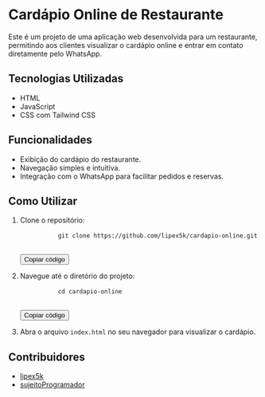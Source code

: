 # Cardápio Online de Restaurante

Este é um projeto de uma aplicação web desenvolvida para um restaurante, permitindo aos clientes visualizar o cardápio online e entrar em contato diretamente pelo WhatsApp.

## Tecnologias Utilizadas
* HTML
* JavaScript
* CSS com Tailwind CSS

## Funcionalidades
* Exibição do cardápio do restaurante.
* Navegação simples e intuitiva.
* Integração com o WhatsApp para facilitar pedidos e reservas.

## Como Utilizar
1. Clone o repositório:
    <div>
        <pre>
            <code id="clone-command">git clone https://github.com/lipex5k/cardapio-online.git</code>
        </pre>
        <button onclick="copyToClipboard('#clone-command')">Copiar código</button>
    </div>

2. Navegue até o diretório do projeto:
    <div>
        <pre>
            <code id="cd-command">cd cardapio-online</code>
        </pre>
        <button onclick="copyToClipboard('#cd-command')">Copiar código</button>
    </div>

3. Abra o arquivo `index.html` no seu navegador para visualizar o cardápio.

## Contribuidores
- [lipex5k](https://github.com/lipex5k)
- [sujeitoProgramador](https://github.com/sujeitoProgramador)

<script>
function copyToClipboard(element) {
  var temp = document.createElement("textarea");
  document.body.appendChild(temp);
  temp.value = document.querySelector(element).textContent;
  temp.select();
  document.execCommand("copy");
  document.body.removeChild(temp);
  alert("Código copiado!");
}
</script>
